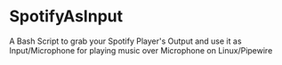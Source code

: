 # SpotifyAsInput
A Bash Script to grab your Spotify Player's Output and use it as Input/Microphone for playing music over Microphone on Linux/Pipewire
